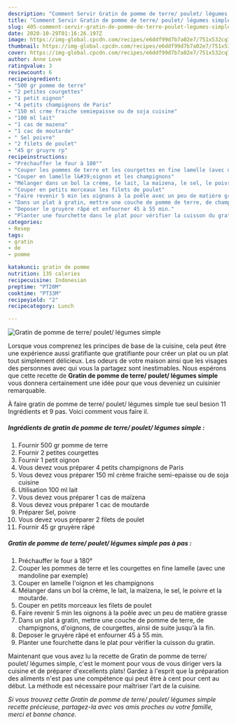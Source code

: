 ```yaml
---
description: "Comment Servir Gratin de pomme de terre/ poulet/ légumes simple"
title: "Comment Servir Gratin de pomme de terre/ poulet/ légumes simple"
slug: 405-comment-servir-gratin-de-pomme-de-terre-poulet-legumes-simple
date: 2020-10-29T01:16:26.197Z
image: https://img-global.cpcdn.com/recipes/e6ddf99d7b7a02e7/751x532cq70/gratin-de-pomme-de-terre-poulet-legumes-simple-photo-principale-de-la-recette.jpg
thumbnail: https://img-global.cpcdn.com/recipes/e6ddf99d7b7a02e7/751x532cq70/gratin-de-pomme-de-terre-poulet-legumes-simple-photo-principale-de-la-recette.jpg
cover: https://img-global.cpcdn.com/recipes/e6ddf99d7b7a02e7/751x532cq70/gratin-de-pomme-de-terre-poulet-legumes-simple-photo-principale-de-la-recette.jpg
author: Anne Love
ratingvalue: 3
reviewcount: 6
recipeingredient:
- "500 gr pomme de terre"
- "2 petites courgettes"
- "1 petit oignon"
- "4 petits champignons de Paris"
- "150 ml crme fraiche semiepaisse ou de soja cuisine"
- "100 ml lait"
- "1 cas de mazena"
- "1 cac de moutarde"
- " Sel poivre"
- "2 filets de poulet"
- "45 gr gruyre rp"
recipeinstructions:
- "Préchauffer le four à 180°"
- "Couper les pommes de terre et les courgettes en fine lamelle (avec une mandoline par exemple)"
- "Couper en lamelle l&#39;oignon et les champignons"
- "Mélanger dans un bol la crème, le lait, la maïzena, le sel, le poivre et la moutarde."
- "Couper en petits morceaux les filets de poulet"
- "Faire revenir 5 min les oignons à la poêle avec un peu de matière grasse"
- "Dans un plat à gratin, mettre une couche de pomme de terre, de champignons, d&#39;oignons, de courgettes, ainsi de suite jusqu&#39;à la fin."
- "Deposer le gruyère râpé et enfourner 45 à 55 min."
- "Planter une fourchette dans le plat pour vérifier la cuisson du gratin."
categories:
- Resep
tags:
- gratin
- de
- pomme

katakunci: gratin de pomme 
nutrition: 135 calories
recipecuisine: Indonesian
preptime: "PT20M"
cooktime: "PT33M"
recipeyield: "2"
recipecategory: Lunch

---
```



![Gratin de pomme de terre/ poulet/ légumes simple](https://img-global.cpcdn.com/recipes/e6ddf99d7b7a02e7/751x532cq70/gratin-de-pomme-de-terre-poulet-legumes-simple-photo-principale-de-la-recette.jpg)

Lorsque vous comprenez les principes de base de la cuisine, cela peut être une expérience aussi gratifiante que gratifiante pour créer un plat ou un plat tout simplement délicieux. Les odeurs de votre maison ainsi que les visages des personnes avec qui vous la partagez sont inestimables. Nous espérons que cette recette de <strong> Gratin de pomme de terre/ poulet/ légumes simple </strong> vous donnera certainement une idée pour que vous deveniez un cuisinier remarquable.

<!--inarticleads1-->

À faire gratin de pomme de terre/ poulet/ légumes simple tue seul besion 11 Ingrédients et 9 pas. Voici comment vous faire il.

##### Ingrédients de gratin de pomme de terre/ poulet/ légumes simple :

1. Fournir 500 gr pomme de terre
1. Fournir 2 petites courgettes
1. Fournir 1 petit oignon
1. Vous devez vous préparer 4 petits champignons de Paris
1. Vous devez vous préparer 150 ml crème fraiche semi-epaisse ou de soja cuisine
1. Utilisation 100 ml lait
1. Vous devez vous préparer 1 cas de maïzena
1. Vous devez vous préparer 1 cac de moutarde
1. Préparer  Sel, poivre
1. Vous devez vous préparer 2 filets de poulet
1. Fournir 45 gr gruyère râpé




<!--inarticleads2-->

##### Gratin de pomme de terre/ poulet/ légumes simple pas à pas :

1. Préchauffer le four à 180°
1. Couper les pommes de terre et les courgettes en fine lamelle (avec une mandoline par exemple)
1. Couper en lamelle l&#39;oignon et les champignons
1. Mélanger dans un bol la crème, le lait, la maïzena, le sel, le poivre et la moutarde.
1. Couper en petits morceaux les filets de poulet
1. Faire revenir 5 min les oignons à la poêle avec un peu de matière grasse
1. Dans un plat à gratin, mettre une couche de pomme de terre, de champignons, d&#39;oignons, de courgettes, ainsi de suite jusqu&#39;à la fin.
1. Deposer le gruyère râpé et enfourner 45 à 55 min.
1. Planter une fourchette dans le plat pour vérifier la cuisson du gratin.




<!--inarticleads1-->

<p>
Maintenant que vous avez lu la recette de Gratin de pomme de terre/ poulet/ légumes simple, c'est le moment pour vous de vous diriger vers la cuisine et de préparer d'excellents plats! Gardez à l'esprit que la préparation des aliments n'est pas une compétence qui peut être à cent pour cent au début. La méthode est nécessaire pour maîtriser l'art de la cuisine.
</p>

<p>
<i>Si vous trouvez cette Gratin de pomme de terre/ poulet/ légumes simple recette précieuse, partagez-la avec vos amis proches ou votre famille, merci et bonne chance.</i>
</p>
